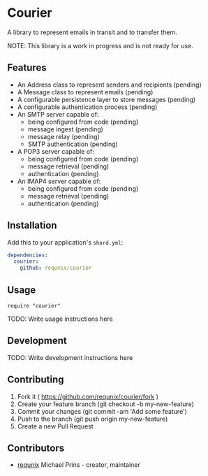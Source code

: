 # Courier

A library to represent emails in transit and to transfer them.

NOTE: This library is a work in progress and is not ready for use.

## Features

- An Address class to represent senders and recipients (pending)
- A Message class to represent emails (pending)
- A configurable persistence layer to store messages (pending)
- A configurable authentication process (pending)
- An SMTP server capable of:
  - being configured from code (pending)
  - message ingest (pending)
  - message relay (pending)
  - SMTP authentication (pending)
- A POP3 server capable of:
  - being configured from code (pending)
  - message retrieval (pending)
  - authentication (pending)
- An IMAP4 server capable of:
  - being configured from code (pending)
  - message retrieval (pending)
  - authentication (pending)

## Installation

Add this to your application's `shard.yml`:

```yaml
dependencies:
  courier:
    github: requnix/courier
```

## Usage

```crystal
require "courier"
```

TODO: Write usage instructions here

## Development

TODO: Write development instructions here

## Contributing

1.  Fork it ( https://github.com/requnix/courier/fork )
2.  Create your feature branch (git checkout -b my-new-feature)
3.  Commit your changes (git commit -am 'Add some feature')
4.  Push to the branch (git push origin my-new-feature)
5.  Create a new Pull Request

## Contributors

- [requnix](https://github.com/requnix) Michael Prins - creator, maintainer
